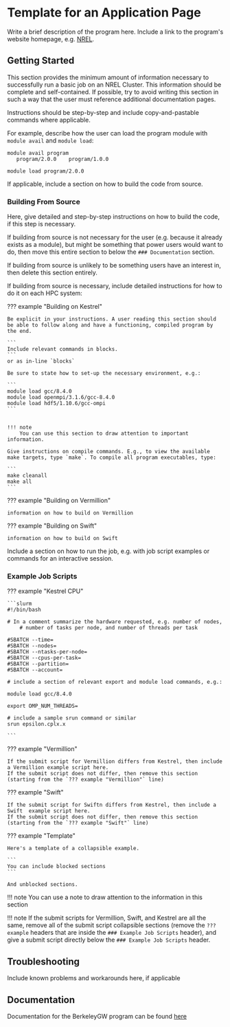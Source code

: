 # Template for an Application Page

Write a brief description of the program here.
Include a link to the program's website homepage, e.g. [NREL](https://www.nrel.gov/).

## Getting Started

This section provides the minimum amount of information necessary to successfully run a basic job on an NREL Cluster.
This information should be complete and self-contained. If possible, try to avoid writing this section in such a way that the user must reference additional documentation pages.

Instructions should be step-by-step and include copy-and-pastable commands where applicable.

For example, describe how the user can load the program module  with `module avail` and `module load`:

```
module avail program
   program/2.0.0    program/1.0.0

module load program/2.0.0
```

If applicable, include a section on how to build the code from source.

### Building From Source

Here, give detailed and step-by-step instructions on how to build the code, if this step is necessary. 

If building from source is not necessary for the user (e.g. because it already exists as a module), but might be something that power users would want to do, then move this entire section to below the `### Documentation` section.

If building from source is unlikely to be something users have  an interest in, then delete this section entirely.

If building from source is necessary, include detailed instructions for how to do it on each HPC system:

??? example "Building on Kestrel"

	Be explicit in your instructions. A user reading this section should be able to follow along and have a functioning, compiled program by the end.
	
	```
	Include relevant commands in blocks.
	```
	or as in-line `blocks`

	Be sure to state how to set-up the necessary environment, e.g.:

	```
	module load gcc/8.4.0
	module load openmpi/3.1.6/gcc-8.4.0
	module load hdf5/1.10.6/gcc-ompi
	```


	!!! note
		You can use this section to draw attention to important information.

	Give instructions on compile commands. E.g., to view the available make targets, type `make`. To compile all program executables, type:

	```
	make cleanall
	make all
	```


??? example "Building on Vermillion"

	information on how to build on Vermillion

??? example "Building on Swift"

	information on how to build on Swift



Include a section on how to run the job, e.g. with job script examples or commands for an interactive session.


### Example Job Scripts

??? example "Kestrel CPU"

	```slurm
	#!/bin/bash

	# In a comment summarize the hardware requested, e.g. number of nodes, 
        # number of tasks per node, and number of threads per task

	#SBATCH --time=
	#SBATCH --nodes=
	#SBATCH --ntasks-per-node=
	#SBATCH --cpus-per-task=
	#SBATCH --partition=
	#SBATCH --account=

	# include a section of relevant export and module load commands, e.g.:

	module load gcc/8.4.0

	export OMP_NUM_THREADS=

	# include a sample srun command or similar
	srun epsilon.cplx.x

	```

??? example "Vermillion"

	If the submit script for Vermillion differs from Kestrel, then include a Vermillion example script here.
	If the submit script does not differ, then remove this section (starting from the `??? example "Vermillion"` line)


??? example "Swift"

	If the submit script for Swiftn differs from Kestrel, then include a Swift  example script here.
	If the submit script does not differ, then remove this section (starting from the `??? example "Swift"` line)


??? example "Template"
	
	Here's a template of a collapsible example.

	```
	You can include blocked sections
	```

	And unblocked sections.
!!! note
	You can use a note to draw attention to the information in this section

!!! note
	If the submit scripts for Vermillion, Swift, and Kestrel are all the same, remove all of the submit script collapsible sections (remove the `??? example` headers that are inside the `### Example Job Scripts` header), and give a submit script directly below the `### Example Job Scripts` header.


## Troubleshooting

Include known problems and workarounds here, if applicable

## Documentation

Documentation for the BerkeleyGW program can be found [here](https://berkeleygw.org/documentation/)


